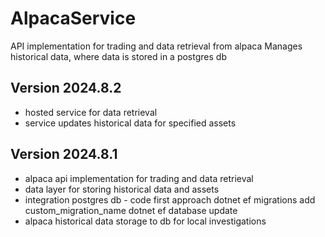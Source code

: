 # AlpacaService

API implementation for trading and data retrieval from alpaca
Manages historical data, where data is stored in a postgres db

## Version 2024.8.2

- hosted service for data retrieval
- service updates historical data for specified assets

## Version 2024.8.1

- alpaca api implementation for trading and data retrieval
- data layer for storing historical data and assets
- integration postgres db - code first approach
	dotnet ef migrations add custom_migration_name
	dotnet ef database update
- alpaca historical data storage to db for local investigations

